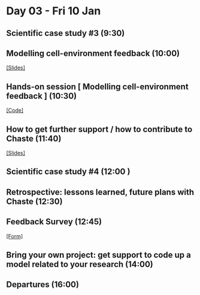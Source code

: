 # Day 03 - Fri 10 Jan

## Scientific case study #3 (9:30)

## Modelling cell-environment feedback (10:00)
[[Slides]](https://docs.google.com/presentation/d/1sVW8XUgLjyQP4N3sjwfFqTfZgeSghLr8iojVSO76lQs)

## Hands-on session [ Modelling cell-environment feedback ] (10:30)
[[Code]](https://github.com/BJackal/ChasteWorkshopSRN/tree/master)

## How to get further support / how to contribute to Chaste (11:40)
[[Slides]](https://docs.google.com/presentation/d/1Nnc2Tp1PTEXathf27n10cJkL56xJwlMBX8-6JDt9DuA)

## Scientific case study #4 (12:00 )

## Retrospective: lessons learned, future plans with Chaste (12:30)

## Feedback Survey (12:45)
[[Form]](https://docs.google.com/forms/d/11Jg_f4Y6s-3j3pEUjr0G_XxeLkBHzqk3RHGtJ343UtE)

## Bring your own project: get support to code up a model related to your research (14:00)

## Departures (16:00)
